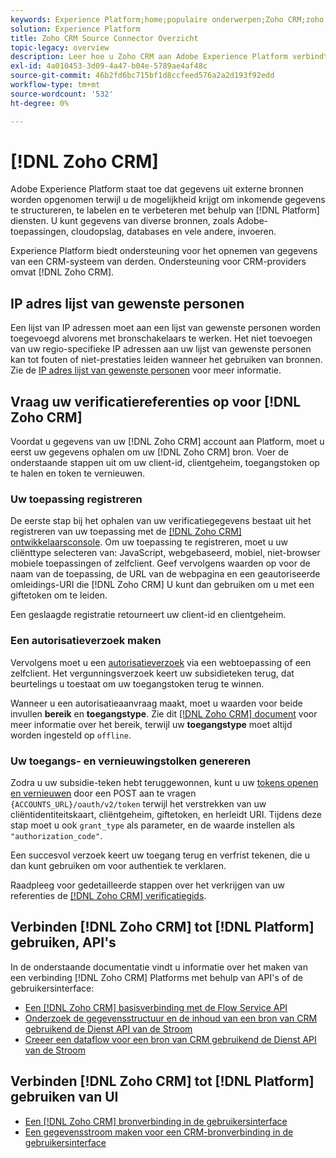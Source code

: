 ```yaml
---
keywords: Experience Platform;home;populaire onderwerpen;Zoho CRM;zoho crm;Zoho;zoho
solution: Experience Platform
title: Zoho CRM Source Connector Overzicht
topic-legacy: overview
description: Leer hoe u Zoho CRM aan Adobe Experience Platform verbindt gebruikend APIs of het gebruikersinterface.
exl-id: 4a010453-3d09-4a47-b04e-5789ae4af48c
source-git-commit: 46b2fd6bc715bf1d8ccfeed576a2a2d193f92edd
workflow-type: tm+mt
source-wordcount: '532'
ht-degree: 0%

---
```


# [!DNL Zoho CRM]

Adobe Experience Platform staat toe dat gegevens uit externe bronnen worden opgenomen terwijl u de mogelijkheid krijgt om inkomende gegevens te structureren, te labelen en te verbeteren met behulp van [!DNL Platform] diensten. U kunt gegevens van diverse bronnen, zoals Adobe-toepassingen, cloudopslag, databases en vele andere, invoeren.

Experience Platform biedt ondersteuning voor het opnemen van gegevens van een CRM-systeem van derden. Ondersteuning voor CRM-providers omvat [!DNL Zoho CRM].

## IP adres lijst van gewenste personen

Een lijst van IP adressen moet aan een lijst van gewenste personen worden toegevoegd alvorens met bronschakelaars te werken. Het niet toevoegen van uw regio-specifieke IP adressen aan uw lijst van gewenste personen kan tot fouten of niet-prestaties leiden wanneer het gebruiken van bronnen. Zie de [IP adres lijst van gewenste personen](../../ip-address-allow-list.md) voor meer informatie.

## Vraag uw verificatiereferenties op voor [!DNL Zoho CRM]

Voordat u gegevens van uw [!DNL Zoho CRM] account aan Platform, moet u eerst uw gegevens ophalen om uw [!DNL Zoho CRM] bron. Voer de onderstaande stappen uit om uw client-id, clientgeheim, toegangstoken op te halen en token te vernieuwen.

### Uw toepassing registreren

De eerste stap bij het ophalen van uw verificatiegegevens bestaat uit het registreren van uw toepassing met de [[!DNL Zoho CRM] ontwikkelaarsconsole](https://accounts.zoho.com/). Om uw toepassing te registreren, moet u uw cliënttype selecteren van: JavaScript, webgebaseerd, mobiel, niet-browser mobiele toepassingen of zelfclient. Geef vervolgens waarden op voor de naam van de toepassing, de URL van de webpagina en een geautoriseerde omleidings-URI die [!DNL Zoho CRM] U kunt dan gebruiken om u met een giftetoken om te leiden.

Een geslaagde registratie retourneert uw client-id en clientgeheim.

### Een autorisatieverzoek maken

Vervolgens moet u een [autorisatieverzoek](https://www.zoho.com/crm/developer/docs/api/v2/auth-request.html) via een webtoepassing of een zelfclient. Het vergunningsverzoek keert uw subsidieteken terug, dat beurtelings u toestaat om uw toegangstoken terug te winnen.

Wanneer u een autorisatieaanvraag maakt, moet u waarden voor beide invullen **bereik** en **toegangstype**. Zie dit [[!DNL Zoho CRM] document](https://www.zoho.com/crm/developer/docs/api/v2/scopes.html) voor meer informatie over het bereik, terwijl uw **toegangstype** moet altijd worden ingesteld op `offline`.

### Uw toegangs- en vernieuwingstolken genereren

Zodra u uw subsidie-teken hebt teruggewonnen, kunt u uw [tokens openen en vernieuwen](https://www.zoho.com/crm/developer/docs/api/v2/access-refresh.html) door een POST aan te vragen `{ACCOUNTS_URL}/oauth/v2/token` terwijl het verstrekken van uw cliëntidentiteitskaart, cliëntgeheim, giftetoken, en herleidt URI. Tijdens deze stap moet u ook `grant_type` als parameter, en de waarde instellen als `"authorization_code"`.

Een succesvol verzoek keert uw toegang terug en verfrist tekenen, die u dan kunt gebruiken om voor authentiek te verklaren.

Raadpleeg voor gedetailleerde stappen over het verkrijgen van uw referenties de [[!DNL Zoho CRM] verificatiegids](https://www.zoho.com/crm/developer/docs/api/v2/oauth-overview.html).

## Verbinden [!DNL Zoho CRM] tot [!DNL Platform] gebruiken, API&#39;s

In de onderstaande documentatie vindt u informatie over het maken van een verbinding [!DNL Zoho CRM] Platforms met behulp van API&#39;s of de gebruikersinterface:

- [Een [!DNL Zoho CRM] basisverbinding met de Flow Service API](../../tutorials/api/create/crm/zoho.md)
- [Onderzoek de gegevensstructuur en de inhoud van een bron van CRM gebruikend de Dienst API van de Stroom](../../tutorials/api/explore/crm.md)
- [Creeer een dataflow voor een bron van CRM gebruikend de Dienst API van de Stroom](../../tutorials/api/collect/crm.md)

## Verbinden [!DNL Zoho CRM] tot [!DNL Platform] gebruiken van UI

- [Een [!DNL Zoho CRM] bronverbinding in de gebruikersinterface](../../tutorials/ui/create/crm/zoho.md)
- [Een gegevensstroom maken voor een CRM-bronverbinding in de gebruikersinterface](../../tutorials/ui/dataflow/crm.md)
